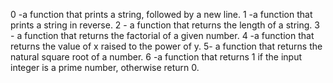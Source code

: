 0 -a function that prints a string, followed by a new line.
1 -a function that prints a string in reverse.
2 - a function that returns the length of a string.
3 - a function that returns the factorial of a given number.
4 -a function that returns the value of x raised to the power of y.
5- a function that returns the natural square root of a number.
6 -a function that returns 1 if the input integer is a prime number, otherwise return 0.
